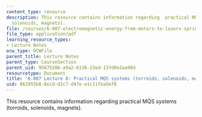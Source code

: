```yaml
---
content_type: resource
description: This resource contains information regarding  practical MQS systems (torroids,
  solenoids, magnets).
file: /courses/6-007-electromagnetic-energy-from-motors-to-lasers-spring-2011/862955b88e1dd2c7d97ee1c11fea5ef8_MIT6_007S11_lec08.pdf
file_type: application/pdf
learning_resource_types:
- Lecture Notes
ocw_type: OCWFile
parent_title: Lecture Notes
parent_type: CourseSection
parent_uid: 95875286-a9a2-6136-23ed-137d8e2aa90d
resourcetype: Document
title: '6.007 Lecture 8: Practical MQS systems (torroids, solenoids, magnets)'
uid: 862955b8-8e1d-d2c7-d97e-e1c11fea5ef8
---
```

This resource contains information regarding  practical MQS systems (torroids, solenoids, magnets).

